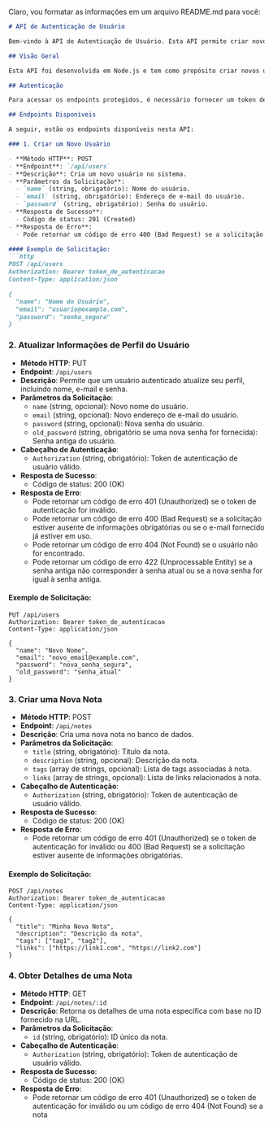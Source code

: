 Claro, vou formatar as informações em um arquivo README.md para você:

```markdown
# API de Autenticação de Usuário

Bem-vindo à API de Autenticação de Usuário. Esta API permite criar novos usuários, autenticar-se, gerenciar notas e tags, atualizar informações de perfil e fazer upload de avatares. A seguir, você encontrará informações detalhadas sobre os endpoints e como usá-los.

## Visão Geral

Esta API foi desenvolvida em Node.js e tem como propósito criar novos usuários no banco de dados, autenticar usuários existentes na plataforma e fornecer funcionalidades relacionadas a notas e tags. Ela suporta os métodos HTTP GET, POST, PUT e DELETE.

## Autenticação

Para acessar os endpoints protegidos, é necessário fornecer um token de autenticação válido no cabeçalho de autorização (`Authorization: Bearer token_de_autenticacao`). Você pode obter o token fazendo login usando o endpoint `/api/sessions`.

## Endpoints Disponíveis

A seguir, estão os endpoints disponíveis nesta API:

### 1. Criar um Novo Usuário

- **Método HTTP**: POST
- **Endpoint**: `/api/users`
- **Descrição**: Cria um novo usuário no sistema.
- **Parâmetros da Solicitação**:
  - `name` (string, obrigatório): Nome do usuário.
  - `email` (string, obrigatório): Endereço de e-mail do usuário.
  - `password` (string, obrigatório): Senha do usuário.
- **Resposta de Sucesso**:
  - Código de status: 201 (Created)
- **Resposta de Erro**:
  - Pode retornar um código de erro 400 (Bad Request) se a solicitação estiver ausente de informações obrigatórias ou se o e-mail já estiver em uso.

#### Exemplo de Solicitação:
```http
POST /api/users
Authorization: Bearer token_de_autenticacao
Content-Type: application/json

{
  "name": "Nome do Usuário",
  "email": "usuario@example.com",
  "password": "senha_segura"
}
```

### 2. Atualizar Informações de Perfil do Usuário

- **Método HTTP**: PUT
- **Endpoint**: `/api/users`
- **Descrição**: Permite que um usuário autenticado atualize seu perfil, incluindo nome, e-mail e senha.
- **Parâmetros da Solicitação**:
  - `name` (string, opcional): Novo nome do usuário.
  - `email` (string, opcional): Novo endereço de e-mail do usuário.
  - `password` (string, opcional): Nova senha do usuário.
  - `old_password` (string, obrigatório se uma nova senha for fornecida): Senha antiga do usuário.
- **Cabeçalho de Autenticação**:
  - `Authorization` (string, obrigatório): Token de autenticação de usuário válido.
- **Resposta de Sucesso**:
  - Código de status: 200 (OK)
- **Resposta de Erro**:
  - Pode retornar um código de erro 401 (Unauthorized) se o token de autenticação for inválido.
  - Pode retornar um código de erro 400 (Bad Request) se a solicitação estiver ausente de informações obrigatórias ou se o e-mail fornecido já estiver em uso.
  - Pode retornar um código de erro 404 (Not Found) se o usuário não for encontrado.
  - Pode retornar um código de erro 422 (Unprocessable Entity) se a senha antiga não corresponder à senha atual ou se a nova senha for igual à senha antiga.

#### Exemplo de Solicitação:
```http
PUT /api/users
Authorization: Bearer token_de_autenticacao
Content-Type: application/json

{
  "name": "Novo Nome",
  "email": "novo_email@example.com",
  "password": "nova_senha_segura",
  "old_password": "senha_atual"
}
```

### 3. Criar uma Nova Nota

- **Método HTTP**: POST
- **Endpoint**: `/api/notes`
- **Descrição**: Cria uma nova nota no banco de dados.
- **Parâmetros da Solicitação**:
  - `title` (string, obrigatório): Título da nota.
  - `description` (string, opcional): Descrição da nota.
  - `tags` (array de strings, opcional): Lista de tags associadas à nota.
  - `links` (array de strings, opcional): Lista de links relacionados à nota.
- **Cabeçalho de Autenticação**:
  - `Authorization` (string, obrigatório): Token de autenticação de usuário válido.
- **Resposta de Sucesso**:
  - Código de status: 200 (OK)
- **Resposta de Erro**:
  - Pode retornar um código de erro 401 (Unauthorized) se o token de autenticação for inválido ou 400 (Bad Request) se a solicitação estiver ausente de informações obrigatórias.

#### Exemplo de Solicitação:
```http
POST /api/notes
Authorization: Bearer token_de_autenticacao
Content-Type: application/json

{
  "title": "Minha Nova Nota",
  "description": "Descrição da nota",
  "tags": ["tag1", "tag2"],
  "links": ["https://link1.com", "https://link2.com"]
}
```

### 4. Obter Detalhes de uma Nota

- **Método HTTP**: GET
- **Endpoint**: `/api/notes/:id`
- **Descrição**: Retorna os detalhes de uma nota específica com base no ID fornecido na URL.
- **Parâmetros da Solicitação**:
  - `id` (string, obrigatório): ID único da nota.
- **Cabeçalho de Autenticação**:
  - `Authorization` (string, obrigatório): Token de autenticação de usuário válido.
- **Resposta de Sucesso**:
  - Código de status: 200 (OK)
- **Resposta de Erro**:
  - Pode retornar um código de erro 401 (Unauthorized) se o token de autenticação for inválido ou um código de erro 404 (Not Found) se a nota
